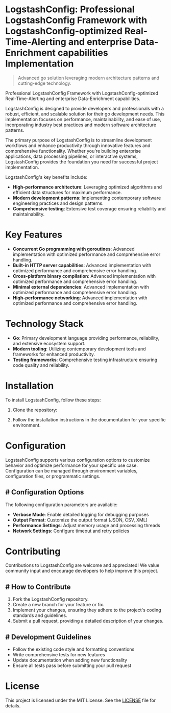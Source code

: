 <!-- fallback_LogstashConfig_20251001211523_21103 -->

# LogstashConfig: Professional LogstashConfig Framework with LogstashConfig-optimized Real-Time-Alerting and enterprise Data-Enrichment capabilities Implementation
> Advanced go solution leveraging modern architecture patterns and cutting-edge technology.

Professional LogstashConfig Framework with LogstashConfig-optimized Real-Time-Alerting and enterprise Data-Enrichment capabilities.

LogstashConfig is designed to provide developers and professionals with a robust, efficient, and scalable solution for their go development needs. This implementation focuses on performance, maintainability, and ease of use, incorporating industry best practices and modern software architecture patterns.

The primary purpose of LogstashConfig is to streamline development workflows and enhance productivity through innovative features and comprehensive functionality. Whether you're building enterprise applications, data processing pipelines, or interactive systems, LogstashConfig provides the foundation you need for successful project implementation.

LogstashConfig's key benefits include:

* **High-performance architecture**: Leveraging optimized algorithms and efficient data structures for maximum performance.
* **Modern development patterns**: Implementing contemporary software engineering practices and design patterns.
* **Comprehensive testing**: Extensive test coverage ensuring reliability and maintainability.

# Key Features

* **Concurrent Go programming with goroutines**: Advanced implementation with optimized performance and comprehensive error handling.
* **Built-in HTTP server capabilities**: Advanced implementation with optimized performance and comprehensive error handling.
* **Cross-platform binary compilation**: Advanced implementation with optimized performance and comprehensive error handling.
* **Minimal external dependencies**: Advanced implementation with optimized performance and comprehensive error handling.
* **High-performance networking**: Advanced implementation with optimized performance and comprehensive error handling.

# Technology Stack

* **Go**: Primary development language providing performance, reliability, and extensive ecosystem support.
* **Modern tooling**: Utilizing contemporary development tools and frameworks for enhanced productivity.
* **Testing frameworks**: Comprehensive testing infrastructure ensuring code quality and reliability.

# Installation

To install LogstashConfig, follow these steps:

1. Clone the repository:


2. Follow the installation instructions in the documentation for your specific environment.

# Configuration

LogstashConfig supports various configuration options to customize behavior and optimize performance for your specific use case. Configuration can be managed through environment variables, configuration files, or programmatic settings.

## # Configuration Options

The following configuration parameters are available:

* **Verbose Mode**: Enable detailed logging for debugging purposes
* **Output Format**: Customize the output format (JSON, CSV, XML)
* **Performance Settings**: Adjust memory usage and processing threads
* **Network Settings**: Configure timeout and retry policies

# Contributing

Contributions to LogstashConfig are welcome and appreciated! We value community input and encourage developers to help improve this project.

## # How to Contribute

1. Fork the LogstashConfig repository.
2. Create a new branch for your feature or fix.
3. Implement your changes, ensuring they adhere to the project's coding standards and guidelines.
4. Submit a pull request, providing a detailed description of your changes.

## # Development Guidelines

* Follow the existing code style and formatting conventions
* Write comprehensive tests for new features
* Update documentation when adding new functionality
* Ensure all tests pass before submitting your pull request

# License

This project is licensed under the MIT License. See the [LICENSE](https://github.com/Willysc10/LogstashConfig/blob/main/LICENSE) file for details.
